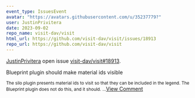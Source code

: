 ```yaml
---
event_type: IssuesEvent
avatar: "https://avatars.githubusercontent.com/u/35237779?"
user: JustinPrivitera
date: 2023-09-02
repo_name: visit-dav/visit
html_url: https://github.com/visit-dav/visit/issues/18913
repo_url: https://github.com/visit-dav/visit
---
```


<a href='https://github.com/JustinPrivitera' target='_blank'>JustinPrivitera</a> open issue <a href='https://github.com/visit-dav/visit/issues/18913' target='_blank'>visit-dav/visit#18913</a>.

<p>Blueprint plugin should make material ids visible</p><small>The silo plugin presents material ids to visit so that they can be included in the legend. The Blueprint plugin does not do this, and it should....</small><a href='https://github.com/visit-dav/visit/issues/18913' target='_blank'>View Comment</a>